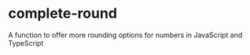 # complete-round
A function to offer more rounding options for numbers in JavaScript and TypeScript
